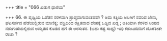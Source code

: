 +++
title = "066 ಖಡುಗ ಧಾರೆಯ"

+++
66. ಈ ಪೃಥ್ವಿಯ ಒಡೆತನ ಸರಳವಾಗಿ ಪ್ರಾಪ್ತವಾಗುವಂತಹದೇ ? ಅದು ಕತ್ತಿಯ ಅಲಗಿಗೆ ಸವರಿದ ಜೇನು, ಘಟಸರ್ಪದ ಹೆಡೆಯಲ್ಲಿರುವ ಮಾಣಿಕ್ಯ; ವಜ್ರದಿಂದ ರಕ್ಷಿತವಾದ  ದೇಹಕ್ಕೆ ಒಡ್ಡಿದ ಖಡ್ಗ ; ಅತಿಯಾಗಿ ಕೆರಳಿದ ಸಿಂಹದ ನಡುಗುಹೆಯಲ್ಲಿರುವ ಅಮೃತದ ಕೊಡದ ಹಗೆ ಈ ಅರಸುತನ. (ಬಹು ಕಷ್ಟ ಸಾಧ್ಯ)  ಇವು ಕಡುಬಡವರಿಗೆ ದೊರೆತೀತೇ ರಾಜಾ ?
